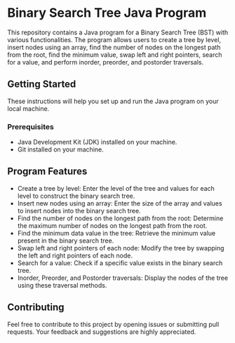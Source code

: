 # Binary Search Tree Java Program

This repository contains a Java program for a Binary Search Tree (BST) with various functionalities. The program allows users to create a tree by level, insert nodes using an array, find the number of nodes on the longest path from the root, find the minimum value, swap left and right pointers, search for a value, and perform inorder, preorder, and postorder traversals.

## Getting Started

These instructions will help you set up and run the Java program on your local machine.

### Prerequisites

- Java Development Kit (JDK) installed on your machine.
- Git installed on your machine.

## Program Features
- Create a tree by level: Enter the level of the tree and values for each level to construct the binary search tree.
- Insert new nodes using an array: Enter the size of the array and values to insert nodes into the binary search tree.
- Find the number of nodes on the longest path from the root: Determine the maximum number of nodes on the longest path from the root.
- Find the minimum data value in the tree: Retrieve the minimum value present in the binary search tree.
- Swap left and right pointers of each node: Modify the tree by swapping the left and right pointers of each node.
- Search for a value: Check if a specific value exists in the binary search tree.
- Inorder, Preorder, and Postorder traversals: Display the nodes of the tree using these traversal methods.

## Contributing
Feel free to contribute to this project by opening issues or submitting pull requests. Your feedback and suggestions are highly appreciated.
